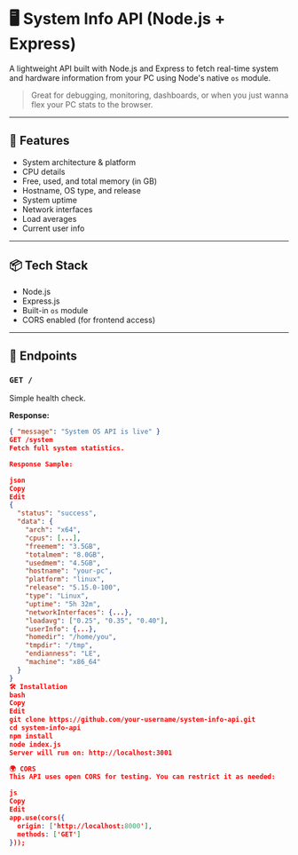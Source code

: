 # 🖥️ System Info API (Node.js + Express)

A lightweight API built with Node.js and Express to fetch real-time system and hardware information from your PC using Node's native `os` module.

> Great for debugging, monitoring, dashboards, or when you just wanna flex your PC stats to the browser.

---

## 🚀 Features

- System architecture & platform
- CPU details
- Free, used, and total memory (in GB)
- Hostname, OS type, and release
- System uptime
- Network interfaces
- Load averages
- Current user info

---

## 📦 Tech Stack

- Node.js
- Express.js
- Built-in `os` module
- CORS enabled (for frontend access)

---

## 📂 Endpoints

### `GET /`

Simple health check.

**Response:**
```json
{ "message": "System OS API is live" }
GET /system
Fetch full system statistics.

Response Sample:

json
Copy
Edit
{
  "status": "success",
  "data": {
    "arch": "x64",
    "cpus": [...],
    "freemem": "3.5GB",
    "totalmem": "8.0GB",
    "usedmem": "4.5GB",
    "hostname": "your-pc",
    "platform": "linux",
    "release": "5.15.0-100",
    "type": "Linux",
    "uptime": "5h 32m",
    "networkInterfaces": {...},
    "loadavg": ["0.25", "0.35", "0.40"],
    "userInfo": {...},
    "homedir": "/home/you",
    "tmpdir": "/tmp",
    "endianness": "LE",
    "machine": "x86_64"
  }
}
🛠️ Installation
bash
Copy
Edit
git clone https://github.com/your-username/system-info-api.git
cd system-info-api
npm install
node index.js
Server will run on: http://localhost:3001

🌍 CORS
This API uses open CORS for testing. You can restrict it as needed:

js
Copy
Edit
app.use(cors({
  origin: ['http://localhost:8000'],
  methods: ['GET']
}));
